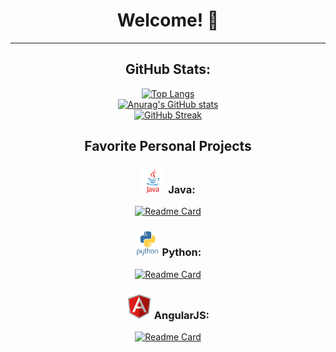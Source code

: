 <!--
**smaggio123/smaggio123** is a ✨ _special_ ✨ repository because its `README.md` (this file) appears on your GitHub profile.

Here are some ideas to get you started:

- 🔭 I’m currently working on ...
- 🌱 I’m currently learning ...
- 👯 I’m looking to collaborate on ...
- 🤔 I’m looking for help with ...
- 💬 Ask me about ...
- 📫 How to reach me: ...
- 😄 Pronouns: ...
- ⚡ Fun fact: ...
-->
<div align="center">
<h1>Welcome! 👋</h1>
<hr/>
<h2>GitHub Stats:</h2>

[![Top Langs](https://github-readme-stats.vercel.app/api/top-langs/?username=smaggio123&layout=compact&theme=vision-friendly-dark&hide=css)](https://github.com/anuraghazra/github-readme-stats)
<br/>
[![Anurag's GitHub stats](https://github-readme-stats.vercel.app/api?username=smaggio123&count_private=false&theme=radical)](https://github.com/smaggio123/github-readme-stats)
<br/>
[![GitHub Streak](http://github-readme-streak-stats.herokuapp.com?user=smaggio123&theme=dark&background=000000)](https://git.io/streak-stats)

<h2>Favorite Personal Projects</h2>
<h3><img src="https://github.com/devicons/devicon/blob/master/icons/java/java-original-wordmark.svg" title="Java" alt="Java" width="40" height="40"/>&nbsp;Java:</h3>

[![Readme Card](https://github-readme-stats.vercel.app/api/pin/?username=smaggio123&repo=Network-Info-To-XML)](https://github.com/smaggio123/Network-Info-To-XML)

<h3><img src="https://github.com/devicons/devicon/blob/master/icons/python/python-original-wordmark.svg" title="Python"  alt="Python" width="40" height="40"/>&nbsp;Python:</h3>

[![Readme Card](https://github-readme-stats.vercel.app/api/pin/?username=smaggio123&repo=tkinterNotepadGUIwithWebscrapingDefinitions)](https://github.com/smaggio123/tkinterNotepadGUIwithWebscrapingDefinitions)

<h3><img src="https://github.com/devicons/devicon/blob/master/icons/angularjs/angularjs-original.svg" title="Angular"  alt="Angular" width="40" height="40"/>&nbsp;AngularJS:</h3>

[![Readme Card](https://github-readme-stats.vercel.app/api/pin/?username=smaggio123&repo=Mastermind-Angular)](https://github.com/smaggio123/Mastermind-Angular)

  <!--
<div align="left">
<p>References to Replicate Readme</p>
<ul>
<li><a href="https://github.com/anuraghazra/github-readme-stats" target="_blank">GitHub for Stat Cards</a></li>
<li><a href="https://towardsdatascience.com/build-a-stunning-readme-for-your-github-profile-9b80434fe5d7" target="_blank">Pointed me to GitHub Link</a></li>
<li><a href="https://www.sitepoint.com/github-profile-readme/" target="_blank">Language/Framework Icons</a></li>
</ul>
</div>
-->
</div>
